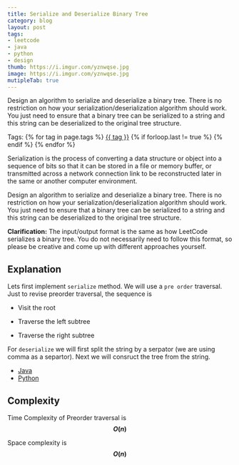 ```yaml
---
title: Serialize and Deserialize Binary Tree
category: blog
layout: post
tags:
- leetcode
- java
- python
- design
thumb: https://i.imgur.com/yznwqse.jpg
image: https://i.imgur.com/yznwqse.jpg
mutipleTab: true
---
```


Design an algorithm to serialize and deserialize a binary tree. There is no restriction on how your serialization/deserialization algorithm should work. You just need to ensure that a binary tree can be serialized to a string and this string can be deserialized to the original tree structure.<!-- truncate_here -->
<p>Tags: {% for tag in page.tags %} <a class="mytag" href="/tag/{{ tag }}" title="View posts tagged with &quot;{{ tag }}&quot;">{{ tag }}</a>  {% if forloop.last != true %} {% endif %} {% endfor %} </p>


Serialization is the process of converting a data structure or object into a sequence of bits so that it can be stored in a file or memory buffer, or transmitted across a network connection link to be reconstructed later in the same or another computer environment.

Design an algorithm to serialize and deserialize a binary tree. There is no restriction on how your serialization/deserialization algorithm should work. You just need to ensure that a binary tree can be serialized to a string and this string can be deserialized to the original tree structure.

**Clarification:** The input/output format is the same as how LeetCode serializes a binary tree. You do not necessarily need to follow this format, so please be creative and come up with different approaches yourself.


## Explanation

Lets first implement `serialize` method. We will use a `pre order` traversal. Just to revise preorder traversal, the sequence is 

* Visit the root

* Traverse the left subtree

* Traverse the right subtree

For `deserialize` we will first split the string by a serpator (we are using comma as a separtor). Next we will consruct the tree from the string. 

<div class="tab-container">
  <ul>
    <li class="tab Java1"><a href="#Java1">Java</a></li>
    <li class="tab Python1"><a href="#Python1">Python</a></li>
  </ul>

   <div class="codeSample Java1" id="Java1">
   <script src="https://gist.github.com/tushar-sharma/ed76a998ebd3b50c32e782be15ddcafb.js?file=Serialize.java"></script>
   </div>

   <div class="codeSample Python1" id="Python1">
   <script src="https://gist.github.com/tushar-sharma/ed76a998ebd3b50c32e782be15ddcafb.js?file=serialize.py"></script>
   </div>
</div>

## Complexity

Time Complexity of Preorder traversal is **$$O(n)$$** 

Space complexity is **$$O(n)$$**

